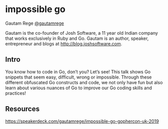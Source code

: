 # impossible go

Gautam Rege [@gautamrege](https://twitter.com/gautamrege)

Gautam is the co-founder of Josh Software, a 11 year old Indian company that works exclusively in Ruby and Go. Gautam is an author, speaker, entrepreneur and blogs at http://blog.joshsoftware.com. 

## Intro

You know how to code in Go, don’t you? Let’s see! This talk shows Go snippets that seem easy, difficult, wrong or impossible. Through these different obfuscated Go constructs and code, we not only have fun but also learn about various nuances of Go to improve our Go coding skills and practices!

## Resources

https://speakerdeck.com/gautamrege/impossible-go-gophercon-uk-2019